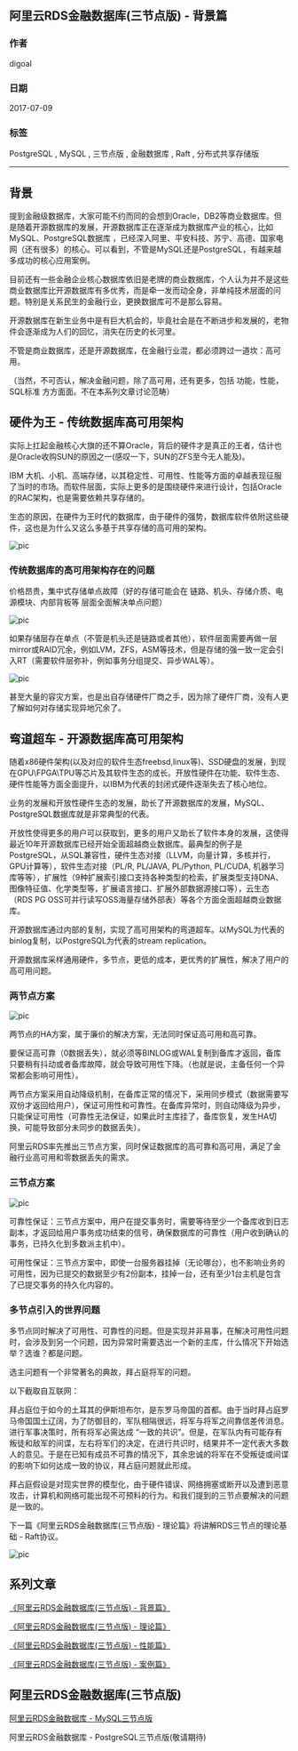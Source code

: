 ## 阿里云RDS金融数据库(三节点版) - 背景篇
         
### 作者          
digoal         
           
### 日期           
2017-07-09       
                    
### 标签    
PostgreSQL , MySQL , 三节点版 , 金融数据库 , Raft , 分布式共享存储版     
    
----    
     
## 背景  
提到金融级数据库，大家可能不约而同的会想到Oracle，DB2等商业数据库。但是随着开源数据库的发展，开源数据库正在逐渐成为数据库产业的核心，比如MySQL、PostgreSQL数据库 ，已经深入阿里、平安科技、苏宁、高德、国家电网（还有很多）的核心。可以看到，不管是MySQL还是PostgreSQL，有越来越多成功的核心应用案例。  
  
目前还有一些金融企业核心数据库依旧是老牌的商业数据库，个人认为并不是这些商业数据库比开源数据库有多优秀，而是牵一发而动全身，非单纯技术层面的问题。特别是关系民生的金融行业，更换数据库可不是那么容易。  
  
开源数据库在新生业务中是有巨大机会的，毕竟社会是在不断进步和发展的，老物件会逐渐成为人们的回忆，消失在历史的长河里。  
  
不管是商业数据库，还是开源数据库，在金融行业混，都必须跨过一道坎：高可用。  
  
（当然，不可否认，解决金融问题，除了高可用，还有更多，包括 功能，性能，SQL标准 方方面面。不在本系列文章讨论范畴）  
  
## 硬件为王 - 传统数据库高可用架构  
实际上扛起金融核心大旗的还不算Oracle，背后的硬件才是真正的王者，估计也是Oracle收购SUN的原因之一(感叹一下，SUN的ZFS至今无人能及)。  
  
IBM 大机、小机、高端存储，以其稳定性、可用性、性能等方面的卓越表现征服了当时的市场。而软件层面，实际上更多的是围绕硬件来进行设计，包括Oracle的RAC架构，也是需要依赖共享存储的。  
  
生态的原因，在硬件为王时代的数据库，由于硬件的强势，数据库软件依附这些硬件，这也是为什么又这么多基于共享存储的高可用的架构。  
  
![pic](20170709_02_pic_001.jpg)  
  
### 传统数据库的高可用架构存在的问题  
  
价格昂贵，集中式存储单点故障（好的存储可能会在 链路、机头、存储介质、电源模块、内部背板等 层面全面解决单点问题）  
  
![pic](20170709_02_pic_002.jpg)  
  
如果存储层存在单点（不管是机头还是链路或者其他），软件层面需要再做一层mirror或RAID冗余，例如LVM，ZFS，ASM等技术，但是存储的强一致一定会引入RT（需要软件层弥补，例如事务分组提交、异步WAL等）。  
  
![pic](20170709_02_pic_003.jpg)  
  
甚至大量的容灾方案，也是出自存储硬件厂商之手，因为除了硬件厂商，没有人更了解如何对存储实现异地冗余了。  
  
## 弯道超车 - 开源数据库高可用架构  
随着x86硬件架构(以及对应的软件生态freebsd,linux等)、SSD硬盘的发展，到现在GPU\FPGA\TPU等芯片及其软件生态的成长。开放性硬件在功能、软件生态、硬件性能等方面全面提升，以IBM为代表的封闭式硬件逐渐失去了核心地位。  
  
业务的发展和开放性硬件生态的发展，助长了开源数据库的发展，MySQL、PostgreSQL数据库就是非常典型的代表。  
  
开放性使得更多的用户可以获取到，更多的用户又助长了软件本身的发展，这使得最近10年开源数据库已经开始全面超越商业数据库。最典型的例子是PostgreSQL，从SQL兼容性，硬件生态对接（LLVM，向量计算，多核并行，GPU计算等），软件生态对接（PL/R, PL/JAVA, PL/Python, PL/CUDA, 机器学习库等等），扩展性（9种扩展索引接口支持各种类型的检索，扩展类型支持DNA、图像特征值、化学类型等，扩展语言接口、扩展外部数据源接口等），云生态（RDS PG OSS可并行读写OSS海量存储外部表）等各个方面全面超越商业数据库。  
  
开源数据库通过内部的复制，实现了高可用架构的弯道超车。以MySQL为代表的binlog复制，以PostgreSQL为代表的stream replication。  
  
开源数据库采样通用硬件，多节点，更低的成本，更优秀的扩展性，解决了用户的高可用问题。  
  
### 两节点方案  
![pic](20170709_02_pic_004.jpg)  
  
两节点的HA方案，属于廉价的解决方案，无法同时保证高可用和高可靠。  
  
要保证高可靠（0数据丢失），就必须等BINLOG或WAL复制到备库才返回，备库只要稍有抖动或者备库故障，就会导致可用性下降。（也就是说，主备任何一个异常都会影响可用性）。  
  
两节点方案采用自动降级机制，在备库正常的情况下，采用同步模式（数据需要写双份才返回给用户），保证可用性和可靠性。在备库异常时，则自动降级为异步，只能保证可用性（可靠性无法保证，如果此时主库挂了，备库恢复，发生HA切换，可能导致部分未同步的数据丢失）。  
  
阿里云RDS率先推出三节点方案，同时保证数据库的高可靠和高可用，满足了金融行业高可用和零数据丢失的需求。  
   
### 三节点方案  
![pic](20170709_02_pic_005.jpg)  
  
可靠性保证：三节点方案中，用户在提交事务时，需要等待至少一个备库收到日志副本，才返回给用户事务成功结束的信号，确保数据库的可靠性（用户收到确认的事务，已持久化到多数派主机中）。  
  
可用性保证：三节点方案中，即使一台服务器挂掉（无论哪台），也不影响业务的可用性，因为已提交的数据至少有2份副本，挂掉一台，还有至少1台主机是包含了已提交事务的持久化内容的。  
  
### 多节点引入的世界问题  
多节点同时解决了可用性、可靠性的问题。但是实现并非易事，在解决可用性问题时，会涉及到另一个问题，因为异常时需要选出一个新的主库，什么情况下开始选举？选谁？都是问题。  
  
选主问题有一个非常著名的典故，拜占庭将军的问题。  
  
以下截取自互联网：  
  
拜占庭位于如今的土耳其的伊斯坦布尔，是东罗马帝国的首都。由于当时拜占庭罗马帝国国土辽阔，为了防御目的，军队相隔很远，将军与将军之间靠信差传消息。进行军事决策时，所有将军必需达成 “一致的共识”。但是，在军队内有可能存有叛徒和敌军的间谍，左右将军们的决定，在进行共识时，结果并不一定代表大多数人的意见。于是在已知有成员不可靠的情况下，其余忠诚的将军在不受叛徒或间谍的影响下如何达成一致的协议，拜占庭问题就此形成。  
  
拜占庭假设是对现实世界的模型化，由于硬件错误、网络拥塞或断开以及遭到恶意攻击，计算机和网络可能出现不可预料的行为。和我们提到的三节点要解决的问题是一致的。  
  
下一篇《阿里云RDS金融数据库(三节点版) - 理论篇》将讲解RDS三节点的理论基础 - Raft协议。  
    
![pic](20170709_02_pic_006.png)  
    
## 系列文章  
[《阿里云RDS金融数据库(三节点版) - 背景篇》](../201707/20170709_02.md)  
  
[《阿里云RDS金融数据库(三节点版) - 理论篇》](../201707/20170710_01.md)  
  
[《阿里云RDS金融数据库(三节点版) - 性能篇》](../201707/20170713_01.md)  
  
[《阿里云RDS金融数据库(三节点版) - 案例篇》]()  
  
## 阿里云RDS金融数据库(三节点版)
[阿里云RDS金融数据库 - MySQL三节点版](https://help.aliyun.com/document_detail/51701.htm)  
  
阿里云RDS金融数据库 - PostgreSQL三节点版(敬请期待)  
  
